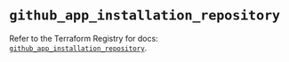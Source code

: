 # `github_app_installation_repository`

Refer to the Terraform Registry for docs: [`github_app_installation_repository`](https://registry.terraform.io/providers/integrations/github/5.44.0/docs/resources/app_installation_repository).
